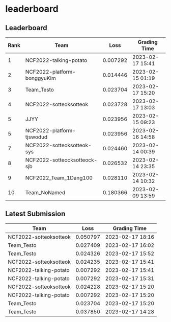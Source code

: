 
# leaderboard
## Leaderboard
|Rank|Team|Loss|Grading Time|
|----|----|----|------------|
|1|NCF2022-talking-potato|0.007292|2023-02-17 15:41|
|2|NCF2022-platform-bonggyuKim|0.014446|2023-02-15 01:19|
|3|Team_Testo|0.023704|2023-02-17 15:20|
|4|NCF2022-sotteoksotteok|0.023728|2023-02-17 13:03|
|5|JJYY|0.023956|2023-02-15 09:23|
|5|NCF2022-platform-tjswodud|0.023956|2023-02-16 14:58|
|7|NCF2022-sotteoksotteok-sys|0.024460|2023-02-14 00:39|
|8|NCF2022-sotteocksotteock-sjb|0.026532|2023-02-14 23:35|
|9|NCF2022_Team_1Dang100|0.028110|2023-02-14 10:32|
|10|Team_NoNamed|0.180366|2023-02-09 13:59|

## Latest Submission
|Team|Loss|Grading Time|
|----|----|------------|
|NCF2022-sotteoksotteok|0.050797|2023-02-17 18:16|
|Team_Testo|0.027409|2023-02-17 16:02|
|Team_Testo|0.024326|2023-02-17 15:52|
|NCF2022-sotteoksotteok|0.024235|2023-02-17 15:41|
|NCF2022-talking-potato|0.007292|2023-02-17 15:41|
|NCF2022-talking-potato|0.007292|2023-02-17 15:31|
|NCF2022-sotteoksotteok|0.024228|2023-02-17 15:20|
|NCF2022-talking-potato|0.007292|2023-02-17 15:20|
|Team_Testo|0.023704|2023-02-17 15:20|
|Team_Testo|0.037850|2023-02-17 14:28|
